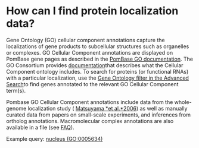 # How can I find protein localization data?
<!-- pombase_categories: Querying/Searching,Using Ontologies -->

Gene Ontology (GO) cellular component annotations capture the
localizations of gene products to subcellular structures such as
organelles or complexes. GO Cellular Component annotations are displayed
on PomBase gene pages as described in the [PomBase GO
documentation](/documentation/gene-page-gene-ontology). The GO
Consortium provides
[documentation](http://geneontology.org/page/cellular-component-ontology-guidelines)that
describes what the Cellular Component ontology includes. To search for
proteins (or functional RNAs) with a particular localization, use the
[Gene Ontology filter in the Advanced
Search](/documentation/advanced-search-documentation)to find genes
annotated to the relevant GO Cellular Component term(s).

Pombase GO Cellular Component annotations include data from the
whole-genome localization study ( [Matsuyama *et
al.*2006](http://www.ncbi.nlm.nih.gov/pubmed/16823372)) as well as
manually curated data from papers on small-scale experiments, and
inferences from ortholog annotations. Macromolecular complex annotations
are also available in a file (see
[FAQ](/faqs/there-list-protein-complexes-s-pombe-and-their-subunits)).

Example query: [nucleus
(GO:0005634)](/spombe/query/builder?filter=37&value=%5B%7B%22param%22:%7B%22filter_1%22:%7B%22filter%22:%221%22,%22query%22:%22GO:0005634%22%7D%7D,%22filter_count%22:%221%22%7D%5D)

